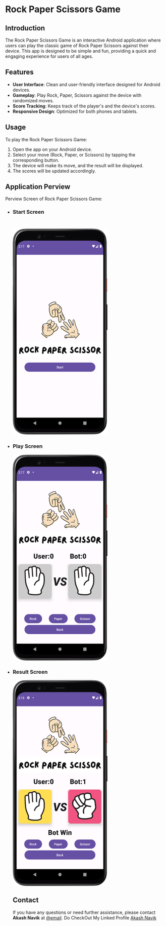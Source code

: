 <body>
    <h1>Rock Paper Scissors Game</h1>
    <h2>Introduction</h2>
    <p>
        The Rock Paper Scissors Game is an interactive Android application where users can play the classic game of Rock Paper Scissors against their device. This app is designed to be simple and fun, providing a quick and engaging experience for users of all ages.
    </p>
    <h2>Features</h2>
    <ul>
        <li><strong>User Interface</strong>: Clean and user-friendly interface designed for Android devices.</li>
        <li><strong>Gameplay</strong>: Play Rock, Paper, Scissors against the device with randomized moves.</li>
        <li><strong>Score Tracking</strong>: Keeps track of the player's and the device's scores.</li>
        <li><strong>Responsive Design</strong>: Optimized for both phones and tablets.</li>
    </ul>
    <h2>Usage</h2>
    <p>To play the Rock Paper Scissors Game:</p>
    <ol>
        <li>Open the app on your Android device.</li>
        <li>Select your move (Rock, Paper, or Scissors) by tapping the corresponding button.</li>
        <li>The device will make its move, and the result will be displayed.</li>
        <li>The scores will be updated accordingly.</li>
    </ol>
  <h2>Application Perview </h2>
    <p>Perview Screen of Rock Paper Scissors Game:</p>
    <ul>
        <li><h3>Start Screen<h3><br>
        <img src ="StartScreenRPS.png" width="300" height="650">
        </li>
        <li><h3>Play Screen </h3>
        <img src = "Main.png"width="300" height="650">
        </li>
        <li><h3>Result Screen </h3>
          <img src ="last.png" width="300" height="650">
        </li>
    </ol>
    <h2>Contact</h2>
    <p>If you have any questions or need further assistance, please contact <strong>Akash Navik</strong> at <a href="akashnavik05@gmail.com">@email</a>.
      Do CheckOut My Linked Profile <a href ="https://www.linkedin.com/in/akash-navik-38007617a/">Akash Navik</a>
    </p>
</body>
